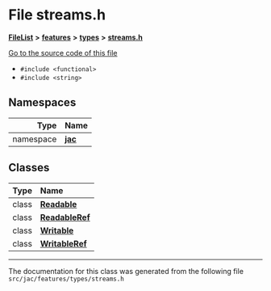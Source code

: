 

# File streams.h



[**FileList**](files.md) **>** [**features**](dir_6f95e06b732314161804ab1ef73c9681.md) **>** [**types**](dir_7e10f281dae724a55a0e1ba0acd02229.md) **>** [**streams.h**](streams_8h.md)

[Go to the source code of this file](streams_8h_source.md)



* `#include <functional>`
* `#include <string>`













## Namespaces

| Type | Name |
| ---: | :--- |
| namespace | [**jac**](namespacejac.md) <br> |


## Classes

| Type | Name |
| ---: | :--- |
| class | [**Readable**](classjac_1_1Readable.md) <br> |
| class | [**ReadableRef**](classjac_1_1ReadableRef.md) <br> |
| class | [**Writable**](classjac_1_1Writable.md) <br> |
| class | [**WritableRef**](classjac_1_1WritableRef.md) <br> |



















































------------------------------
The documentation for this class was generated from the following file `src/jac/features/types/streams.h`

